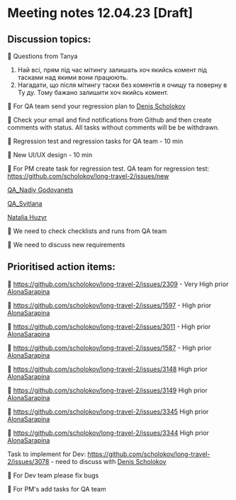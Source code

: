 # Meeting notes 12.04.23 [Draft] 

## Discussion topics: 

:black_square_button: Questions from Tanya 

1. Най всі, прям під час мітингу залишать хоч якийсь комент під тасками над якими вони працюють. 
2. Нагадати, що після мітингу таски без коментів я очищу та поверну в Ту ду. Тому бажано залишити хоч якийсь комент.

:black_square_button: For QA team send your regression plan to [Denis Scholokov](https://github.com/scholokov) 

:black_square_button: Check your email and find notifications from Github and then create comments with status. All tasks without comments will be be withdrawn. 

:black_square_button: Regression test and regression tasks for QA team - 10 min

:black_square_button: New UI/UX design  - 10 min

:black_square_button: For PM create task for regression test. QA team for regression test: [https://github.com/scholokov/long-travel-2/issues/new ](https://github.com/scholokov/long-travel-2/issues/3150)

[QA_Nadiy Godovanets](https://github.com/Nadiyk) 

[QA_Svitlana](https://github.com/SOlkhova) 

[Natalia Huzyr](https://github.com/GNatala) 

:black_square_button: We need to check checklists and runs from QA team 

:black_square_button: We need to discuss new requirements 

## Prioritised action items:   

:black_square_button: https://github.com/scholokov/long-travel-2/issues/2309 - Very High prior [AlonaSarapina](https://github.com/AlonaSarapina)  

:black_square_button: https://github.com/scholokov/long-travel-2/issues/1597 - High prior [AlonaSarapina](https://github.com/AlonaSarapina)  

:black_square_button: https://github.com/scholokov/long-travel-2/issues/3011 - High prior [AlonaSarapina](https://github.com/AlonaSarapina)   

:black_square_button: https://github.com/scholokov/long-travel-2/issues/1587 - High prior [AlonaSarapina](https://github.com/AlonaSarapina)    
 
:black_square_button: https://github.com/scholokov/long-travel-2/issues/3148  High prior [AlonaSarapina](https://github.com/AlonaSarapina)     

:black_square_button: https://github.com/scholokov/long-travel-2/issues/3149 High prior [AlonaSarapina](https://github.com/AlonaSarapina)     

:black_square_button: https://github.com/scholokov/long-travel-2/issues/3345 High prior [AlonaSarapina](https://github.com/AlonaSarapina)   

:black_square_button: https://github.com/scholokov/long-travel-2/issues/3344 High prior [AlonaSarapina](https://github.com/AlonaSarapina)   

Task to implement for Dev: https://github.com/scholokov/long-travel-2/issues/3078 - need to discuss with [Denis Scholokov](https://github.com/scholokov) 

:black_square_button: For Dev team please fix bugs 

:black_square_button:  For PM's add tasks for QA team 
